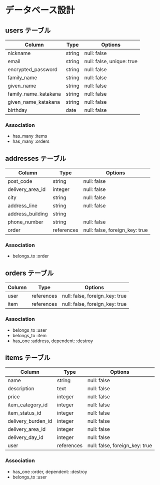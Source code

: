 # データベース設計

## users テーブル

| Column                      | Type   | Options                   |
| --------------------------- | ------ | ------------------------- |
| nickname                    | string | null: false               |
| email                       | string | null: false, unique: true |
| encrypted_password          | string | null: false               |
| family_name                 | string | null: false               |
| given_name                  | string | null: false               |
| family_name_katakana        | string | null: false               |
| given_name_katakana         | string | null: false               |
| birthday                    | date   | null: false               |

### Association

- has_many :items
- has_many :orders

## addresses テーブル

| Column                | Type       | Options                        |
| --------------------- | ---------- | ------------------------------ |
| post_code             | string     | null: false                    |
| delivery_area_id      | integer    | null: false                    |
| city                  | string     | null: false                    |
| address_line          | string     | null: false                    |
| address_building      | string     |                                |
| phone_number          | string     | null: false                    |
| order                 | references | null: false, foreign_key: true |

### Association

- belongs_to :order

## orders テーブル

| Column    | Type       | Options                        |
| --------- | ---------- | ------------------------------ |
| user      | references | null: false, foreign_key: true |
| item      | references | null: false, foreign_key: true |

### Association

- belongs_to :user
- belongs_to :item
- has_one :address, dependent: :destroy

## items テーブル

| Column               | Type       | Options                        |
| -------------------- | ---------- | ------------------------------ |
| name                 | string     | null: false                    |
| description          | text       | null: false                    |
| price                | integer    | null: false                    |
| item_category_id     | integer    | null: false                    |
| item_status_id       | integer    | null: false                    |
| delivery_burden_id   | integer    | null: false                    |
| delivery_area_id     | integer    | null: false                    |
| delivery_day_id      | integer    | null: false                    |
| user                 | references | null: false, foreign_key: true |

### Association

- has_one :order, dependent: :destroy
- belongs_to :user